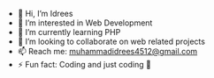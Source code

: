 - 👋 Hi, I’m Idrees
- 👀 I’m interested in Web Development
- 🌱 I’m currently learning PHP
- 💞️ I’m looking to collaborate on web related projects
- 📫 Reach me: muhammadidrees4512@gmail.com
- ⚡ Fun fact: Coding and just coding 🤣

<!---
idrees-coder/idrees-coder is a ✨ special ✨ repository because its `README.md` (this file) appears on your GitHub profile.
You can click the Preview link to take a look at your changes.
--->
